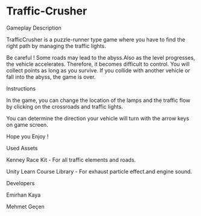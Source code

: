 # Traffic-Crusher

Gameplay Description

TrafficCrusher is a puzzle-runner type game where you have to find the right path by managing the traffic lights.

Be careful ! Some roads may lead to the abyss.Also as the level progresses, the vehicle accelerates. Therefore, it becomes difficult to control.  You will collect points as long as you survive. If you collide with another vehicle or fall into the abyss, the game is over.



Instructions

In the game, you can change the location of the lamps and the traffic flow by clicking on the crossroads and traffic lights.

You can determine the direction your vehicle will turn with the arrow keys on game screen.

Hope you Enjoy !



Used Assets

Kenney  Race Kit - For all traffic elements and roads.

Unity Learn Course Library - For exhaust particle effect.and engine sound.



Developers

Emirhan Kaya

Mehmet Geçen
